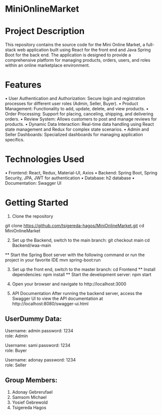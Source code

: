 # MiniOnlineMarket

# Project Description
This repository contains the source code for the Mini Online Market, a full-stack web application built using React for the front end and Java Spring Boot for the back end. The application is designed to provide a comprehensive platform for managing products, orders, users, and roles within an online marketplace environment.

# Features
•	User Authentication and Authorization: Secure login and registration processes for different user roles (Admin, Seller, Buyer).
•	Product Management: Functionality to add, update, delete, and view products.
•	Order Processing: Support for placing, canceling, shipping, and delivering orders.
•	Review System: Allows customers to post and manage reviews for products.
•	Dynamic Data Interaction: Real-time data handling using React state management and Redux for complex state scenarios.
•	Admin and Seller Dashboards: Specialized dashboards for managing application specifics.


# Technologies Used
•	Frontend: React, Redux, Material-UI, Axios
•	Backend: Spring Boot, Spring Security, JPA, JWT for authentication
•	Database: h2 database
•	Documentation: Swagger UI


# Getting Started
1. Clone the repository
   
git clone https://github.com/tsigereda-hagos/MiniOnlineMarket.git
cd MiniOnlineMarket

2. Set up the Backend, switch to the main branch:
    git checkout main
    cd Backend/waa-main

** Start the Spring Boot server with the following command or run the project in your favorite IDE
 mvn spring-boot:run

3. Set up the front end, switch to the master branch:
cd Frontend
** Install dependencies:
npm install
** Start the development server:
npm start

4. Open your browser and navigate to http://localhost:3000

5. API Documentation
After running the backend server, access the Swagger UI to view the API documentation at
 http://localhost:8080/swagger-ui.html


## UserDummy Data:
Username: admin 
password:  1234         
role: Admin

Username: sami 
password:  1234         
role: Buyer

Username: adonay 
password:  1234         
role: Seller


## Group Members:

1.	Adonay Gebrerufael
2.	Samsom Michael
3.	Yosief Gebrewold
4.	Tsigereda Hagos

